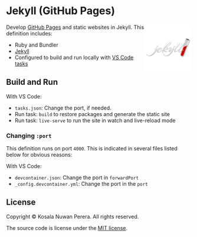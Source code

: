 # Jekyll (GitHub Pages)
[<img align="right" alt=".NET" width="128rem" src="https://raw.githubusercontent.com/github/explore/80688e429a7d4ef2fca1e82350fe8e3517d3494d/topics/jekyll/jekyll.png" />][jekyll-resources]

Develop [GitHub Pages][gh-pages-docs] and static websites in Jekyll. This definition includes:
- Ruby and Bundler
- [Jekyll][jekyll-cli-docs]
- Configured to build and run locally with [VS Code tasks][vscode-tasks]

## Build and Run
With VS Code:
- `tasks.json`: Change the port, if needed.
- Run task: `build` to restore packages and generate the static site
- Run task: `live-serve` to run the site in watch and live-reload mode

### Changing `:port`
This definition runs on port `4000`. This is indicated in several files listed below for obvious reasons:

With VS Code:
- `devcontainer.json`: Change the port in `forwardPort`
- `_config.devcontainer.yml`: Change the port in the `port`

## License
Copyright :copyright: Kosala Nuwan Perera. All rights reserved.

The source code is license under the [MIT license][lic].

[jekyll-resources]: https://github.com/topics/jekyll?l=ruby
[gh-pages-docs]: https://guides.github.com/features/pages/
[jekyll-cli-docs]: https://jekyllrb.com/docs/configuration/options/#build-command-options
[vscode-tasks]: .vscode/tasks.json
[lic]: ../LICENSE
